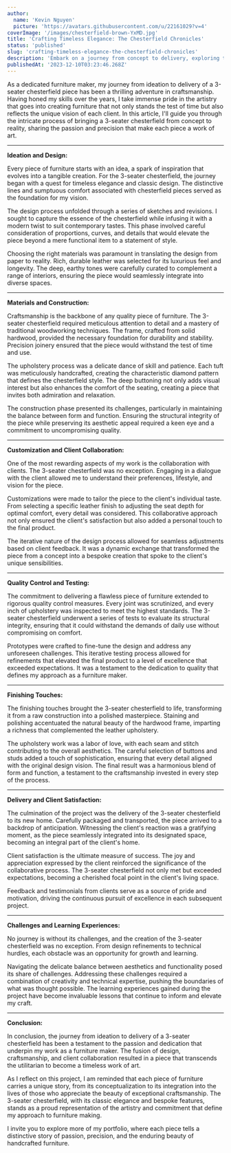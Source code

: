 ```yaml
---
author:
  name: 'Kevin Nguyen'
  picture: 'https://avatars.githubusercontent.com/u/22161029?v=4'
coverImage: '/images/chesterfield-brown-YxMD.jpg'
title: 'Crafting Timeless Elegance: The Chesterfield Chronicles'
status: 'published'
slug: 'crafting-timeless-elegance-the-chesterfield-chronicles'
description: 'Embark on a journey from concept to delivery, exploring the meticulous craftsmanship, client collaborations, and challenges behind creating a bespoke 3-seater chesterfield—a timeless masterpiece in furniture design.'
publishedAt: '2023-12-10T03:23:46.268Z'
---
```


As a dedicated furniture maker, my journey from ideation to delivery of a 3-seater chesterfield piece has been a thrilling adventure in craftsmanship. Having honed my skills over the years, I take immense pride in the artistry that goes into creating furniture that not only stands the test of time but also reflects the unique vision of each client. In this article, I'll guide you through the intricate process of bringing a 3-seater chesterfield from concept to reality, sharing the passion and precision that make each piece a work of art.

---

**Ideation and Design:**

Every piece of furniture starts with an idea, a spark of inspiration that evolves into a tangible creation. For the 3-seater chesterfield, the journey began with a quest for timeless elegance and classic design. The distinctive lines and sumptuous comfort associated with chesterfield pieces served as the foundation for my vision.

The design process unfolded through a series of sketches and revisions. I sought to capture the essence of the chesterfield while infusing it with a modern twist to suit contemporary tastes. This phase involved careful consideration of proportions, curves, and details that would elevate the piece beyond a mere functional item to a statement of style.

Choosing the right materials was paramount in translating the design from paper to reality. Rich, durable leather was selected for its luxurious feel and longevity. The deep, earthy tones were carefully curated to complement a range of interiors, ensuring the piece would seamlessly integrate into diverse spaces.

---

**Materials and Construction:**

Craftsmanship is the backbone of any quality piece of furniture. The 3-seater chesterfield required meticulous attention to detail and a mastery of traditional woodworking techniques. The frame, crafted from solid hardwood, provided the necessary foundation for durability and stability. Precision joinery ensured that the piece would withstand the test of time and use.

The upholstery process was a delicate dance of skill and patience. Each tuft was meticulously handcrafted, creating the characteristic diamond pattern that defines the chesterfield style. The deep buttoning not only adds visual interest but also enhances the comfort of the seating, creating a piece that invites both admiration and relaxation.

The construction phase presented its challenges, particularly in maintaining the balance between form and function. Ensuring the structural integrity of the piece while preserving its aesthetic appeal required a keen eye and a commitment to uncompromising quality.

---

**Customization and Client Collaboration:**

One of the most rewarding aspects of my work is the collaboration with clients. The 3-seater chesterfield was no exception. Engaging in a dialogue with the client allowed me to understand their preferences, lifestyle, and vision for the piece.

Customizations were made to tailor the piece to the client's individual taste. From selecting a specific leather finish to adjusting the seat depth for optimal comfort, every detail was considered. This collaborative approach not only ensured the client's satisfaction but also added a personal touch to the final product.

The iterative nature of the design process allowed for seamless adjustments based on client feedback. It was a dynamic exchange that transformed the piece from a concept into a bespoke creation that spoke to the client's unique sensibilities.

---

**Quality Control and Testing:**

The commitment to delivering a flawless piece of furniture extended to rigorous quality control measures. Every joint was scrutinized, and every inch of upholstery was inspected to meet the highest standards. The 3-seater chesterfield underwent a series of tests to evaluate its structural integrity, ensuring that it could withstand the demands of daily use without compromising on comfort.

Prototypes were crafted to fine-tune the design and address any unforeseen challenges. This iterative testing process allowed for refinements that elevated the final product to a level of excellence that exceeded expectations. It was a testament to the dedication to quality that defines my approach as a furniture maker.

---

**Finishing Touches:**

The finishing touches brought the 3-seater chesterfield to life, transforming it from a raw construction into a polished masterpiece. Staining and polishing accentuated the natural beauty of the hardwood frame, imparting a richness that complemented the leather upholstery.

The upholstery work was a labor of love, with each seam and stitch contributing to the overall aesthetics. The careful selection of buttons and studs added a touch of sophistication, ensuring that every detail aligned with the original design vision. The final result was a harmonious blend of form and function, a testament to the craftsmanship invested in every step of the process.

---

**Delivery and Client Satisfaction:**

The culmination of the project was the delivery of the 3-seater chesterfield to its new home. Carefully packaged and transported, the piece arrived to a backdrop of anticipation. Witnessing the client's reaction was a gratifying moment, as the piece seamlessly integrated into its designated space, becoming an integral part of the client's home.

Client satisfaction is the ultimate measure of success. The joy and appreciation expressed by the client reinforced the significance of the collaborative process. The 3-seater chesterfield not only met but exceeded expectations, becoming a cherished focal point in the client's living space.

Feedback and testimonials from clients serve as a source of pride and motivation, driving the continuous pursuit of excellence in each subsequent project.

---

**Challenges and Learning Experiences:**

No journey is without its challenges, and the creation of the 3-seater chesterfield was no exception. From design refinements to technical hurdles, each obstacle was an opportunity for growth and learning.

Navigating the delicate balance between aesthetics and functionality posed its share of challenges. Addressing these challenges required a combination of creativity and technical expertise, pushing the boundaries of what was thought possible. The learning experiences gained during the project have become invaluable lessons that continue to inform and elevate my craft.

---

**Conclusion:**

In conclusion, the journey from ideation to delivery of a 3-seater chesterfield has been a testament to the passion and dedication that underpin my work as a furniture maker. The fusion of design, craftsmanship, and client collaboration resulted in a piece that transcends the utilitarian to become a timeless work of art.

As I reflect on this project, I am reminded that each piece of furniture carries a unique story, from its conceptualization to its integration into the lives of those who appreciate the beauty of exceptional craftsmanship. The 3-seater chesterfield, with its classic elegance and bespoke features, stands as a proud representation of the artistry and commitment that define my approach to furniture making.

I invite you to explore more of my portfolio, where each piece tells a distinctive story of passion, precision, and the enduring beauty of handcrafted furniture.